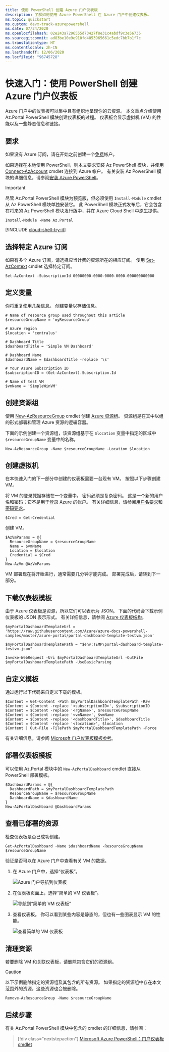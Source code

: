 ```yaml
---
title: 使用 PowerShell 创建 Azure 门户仪表板
description: 了解如何使用 Azure PowerShell 在 Azure 门户中创建仪表板。
ms.topic: quickstart
ms.custom: devx-track-azurepowershell
ms.date: 07/24/2020
ms.openlocfilehash: 02e243a7296555d73427f8e31c4abdf9c3e56735
ms.sourcegitcommit: ad83be10e9e910fd4853965661c5edc7bb7b1f7c
ms.translationtype: HT
ms.contentlocale: zh-CN
ms.lasthandoff: 12/06/2020
ms.locfileid: "96745728"
---
```

# <a name="quickstart-create-an-azure-portal-dashboard-with-powershell"></a>快速入门：使用 PowerShell 创建 Azure 门户仪表板

Azure 门户中的仪表板可以集中且有组织地呈现你的云资源。 本文重点介绍使用 Az.Portal PowerShell 模块创建仪表板的过程。
仪表板会显示虚拟机 (VM) 的性能以及一些静态信息和链接。

## <a name="requirements"></a>要求

如果没有 Azure 订阅，请在开始之前创建一个[免费](https://azure.microsoft.com/free/)帐户。

如果选择在本地使用 PowerShell，则本文要求安装 Az PowerShell 模块，并使用 [Connect-AzAccount](/powershell/module/az.accounts/connect-azaccount) cmdlet 连接到 Azure 帐户。 有关安装 Az PowerShell 模块的详细信息，请参阅[安装 Azure PowerShell](/powershell/azure/install-az-ps)。

> [!IMPORTANT]
> 尽管 Az.Portal PowerShell 模块为预览版，但必须使用 `Install-Module` cmdlet 从 Az PowerShell 模块单独安装它。 此 PowerShell 模块正式发布后，它会包含在将来的 Az PowerShell 模块发行版中，并在 Azure Cloud Shell 中原生提供。

```azurepowershell-interactive
Install-Module -Name Az.Portal
```

[!INCLUDE [cloud-shell-try-it](../../includes/cloud-shell-try-it.md)]

## <a name="choose-a-specific-azure-subscription"></a>选择特定 Azure 订阅

如果有多个 Azure 订阅，请选择应当计费的资源所在的相应订阅。 使用 [Set-AzContext](/powershell/module/az.accounts/set-azcontext) cmdlet 选择特定订阅。

```azurepowershell-interactive
Set-AzContext -SubscriptionId 00000000-0000-0000-0000-000000000000
```

## <a name="define-variables"></a>定义变量

你将重复使用几条信息。 创建变量以存储信息。

```azurepowershell-interactive
# Name of resource group used throughout this article
$resourceGroupName = 'myResourceGroup'

# Azure region
$location = 'centralus'

# Dashboard Title
$dashboardTitle = 'Simple VM Dashboard'

# Dashboard Name
$dashboardName = $dashboardTitle -replace '\s'

# Your Azure Subscription ID
$subscriptionID = (Get-AzContext).Subscription.Id

# Name of test VM
$vmName = 'SimpleWinVM'
```

## <a name="create-a-resource-group"></a>创建资源组

使用 [New-AzResourceGroup](/powershell/module/az.resources/new-azresourcegroup) cmdlet 创建 [Azure 资源组](../azure-resource-manager/management/overview.md)。 资源组是在其中以组的形式部署和管理 Azure 资源的逻辑容器。

下面的示例创建一个资源组，该资源组基于在 `$location` 变量中指定的区域中 `$resourceGroupName` 变量中的名称。

```azurepowershell-interactive
New-AzResourceGroup -Name $resourceGroupName -Location $location
```

## <a name="create-a-virtual-machine"></a>创建虚拟机

在本快速入门的下一部分中创建的仪表板需要一台现有 VM。 按照以下步骤创建 VM。

将 VM 的登录凭据存储在一个变量中。 密码必须是复杂密码。 这是一个新的用户名和密码；它不是用于登录 Azure 的帐户。 有关详细信息，请参阅[用户名要求](../virtual-machines/windows/faq.md#what-are-the-username-requirements-when-creating-a-vm)和[密码要求](../virtual-machines/windows/faq.md#what-are-the-password-requirements-when-creating-a-vm)。

```azurepowershell-interactive
$Cred = Get-Credential
```

创建 VM。

```azurepowershell-interactive
$AzVmParams = @{
  ResourceGroupName = $resourceGroupName
  Name = $vmName
  Location = $location
  Credential = $Cred
}
New-AzVm @AzVmParams
```

VM 部署现在将开始进行，通常需要几分钟才能完成。 部署完成后，请转到下一部分。

## <a name="download-the-dashboard-template"></a>下载仪表板模板

由于 Azure 仪表板是资源，所以它们可以表示为 JSON。 下面的代码会下载示例仪表板的 JSON 表示形式。 有关详细信息，请参阅 [Azure 仪表板结构](./azure-portal-dashboards-structure.md)。

```azurepowershell-interactive
$myPortalDashboardTemplateUrl = 'https://raw.githubusercontent.com/Azure/azure-docs-powershell-samples/master/azure-portal/portal-dashboard-template-testvm.json'

$myPortalDashboardTemplatePath = "$env:TEMP\portal-dashboard-template-testvm.json"

Invoke-WebRequest -Uri $myPortalDashboardTemplateUrl -OutFile $myPortalDashboardTemplatePath -UseBasicParsing
```

## <a name="customize-the-template"></a>自定义模板

通过运行以下代码来自定义下载的模板。

```azurepowershell
$Content = Get-Content -Path $myPortalDashboardTemplatePath -Raw
$Content = $Content -replace '<subscriptionID>', $subscriptionID
$Content = $Content -replace '<rgName>', $resourceGroupName
$Content = $Content -replace '<vmName>', $vmName
$Content = $Content -replace '<dashboardTitle>', $dashboardTitle
$Content = $Content -replace '<location>', $location
$Content | Out-File -FilePath $myPortalDashboardTemplatePath -Force
```

有关详细信息，请参阅 [Microsoft 门户仪表板模板参考](/azure/templates/microsoft.portal/dashboards)。

## <a name="deploy-the-dashboard-template"></a>部署仪表板模板

可以使用 Az.Portal 模块中的 `New-AzPortalDashboard` cmdlet 直接从 PowerShell 部署模板。

```azurepowershell
$DashboardParams = @{
  DashboardPath = $myPortalDashboardTemplatePath
  ResourceGroupName = $resourceGroupName
  DashboardName = $dashboardName
}
New-AzPortalDashboard @DashboardParams
```

## <a name="review-the-deployed-resources"></a>查看已部署的资源

检查仪表板是否已成功创建。

```azurepowershell
Get-AzPortalDashboard -Name $dashboardName -ResourceGroupName $resourceGroupName
```

验证是否可以在 Azure 门户中查看有关 VM 的数据。

1. 在 Azure 门户中，选择“仪表板”。

   ![Azure 门户导航到仪表板](media/quickstart-portal-dashboard-powershell/navigate-to-dashboards.png)

1. 在仪表板页面上，选择“简单的 VM 仪表板”。

   ![导航到“简单的 VM 仪表板”](media/quickstart-portal-dashboard-powershell/select-simple-vm-dashboard.png)

1. 查看仪表板。 你可以看到某些内容是静态的，但也有一些图表显示 VM 的性能。

   ![查看简单的 VM 仪表板](media/quickstart-portal-dashboard-powershell/review-simple-vm-dashboard.png)

## <a name="clean-up-resources"></a>清理资源

若要删除 VM 和关联仪表板，请删除包含它们的资源组。

> [!CAUTION]
> 以下示例删除指定的资源组及其包含的所有资源。
> 如果指定的资源组中存在本文范围外的资源，这些资源也会被删除。

```azurepowershell-interactive
Remove-AzResourceGroup -Name $resourceGroupName
```

## <a name="next-steps"></a>后续步骤

有关 Az.Portal PowerShell 模块中包含的 cmdlet 的详细信息，请参阅：

> [!div class="nextstepaction"]
> [Microsoft Azure PowerShell：门户仪表板 cmdlet](/powershell/module/Az.Portal/)